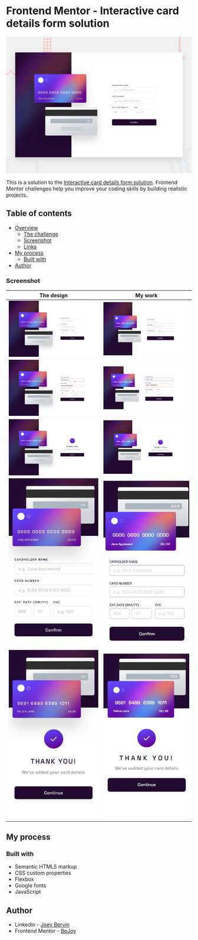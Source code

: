# Frontend Mentor - Interactive card details form solution

![](./design/desktop-preview.jpg)

This is a solution to the [Interactive card details form solution](https://www.frontendmentor.io/challenges/interactive-card-details-form-XpS8cKZDWw). Frontend Mentor challenges help you improve your coding skills by building realistic projects. 

## Table of contents

- [Overview](#overview)
  - [The challenge](#the-challenge)
  - [Screenshot](#screenshot)
  - [Links](#links)
- [My process](#my-process)
  - [Built with](#built-with)
- [Author](#author)


### Screenshot

| The design                            | My work                               |
|---------------------------------------|---------------------------------------|
|![](./design/desktop-design.jpg)         | ![](./project/desktop-design.png)         | 
|![](./design/active-states.jpg)          | ![](./project/active-states.png)          |
|![](./design/complete-state-desktop.jpg) | ![](./project/complete-state-desktop.png) |
|![](./design/mobile-design.jpg)          | ![](./project/mobile-design.png)          |
|![](./design/complete-state-mobile.jpg)  | ![](./project/complete-state-mobile.png)  |


<!-- ### Links

- Solution URL: [Add solution URL here](https://your-solution-url.com)
- Live Site URL: [Add live site URL here](https://your-live-site-url.com)
-->

## My process

### Built with

- Semantic HTML5 markup
- CSS custom properties
- Flexbox
- Google fonts
- JavaScript

## Author

- Linkedin - [Joey Bervin](https://www.linkedin.com/in/joey-bervin/)
- Frontend Mentor - [BeJoy ](https://www.frontendmentor.io/profile/Joeybervin)